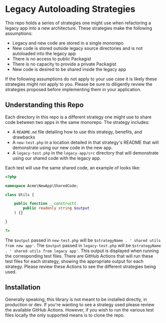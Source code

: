 # Legacy Autoloading Strategies

This repo holds a series of strategies one might use when refactoring a legacy app into a new architecture. These strategies make the following assumptions:

- Legacy and new code are stored in a single monorepo
- New code is stored outside legacy source directories and is not autoloaded into the legacy app
- There is no access to public Packagist
- There is no capacity to provide a private Packagist
- New code is desired to be shared inside the legacy app

If the following assumptions do not apply to your use case it is likely these strategies might not apply to you. Please be sure to diligently review the strategies proposed before implementing them in your application.

## Understanding this Repo

Each directory in this repo is a different strategy one might use to share code between two apps in the same monorepo. The strategy includes:

- A `README.md` file detailing how to use this strategy, benefits, and drawbacks
- A `new-test.php` in a location detailed in that strategy's README that will demonstrate using our new code in the new app.
- A `legacy-test.php` in the `legacy-app/src` directory that will demonstrate using our shared code with the legacy app.

Each test will use the same shared code, an example of looks like:

```php
<?php

namespace Acme\NewApp\SharedCode;

class Utils {

    public function __construct(
        public readonly string $output
    ) {}

}

?>
```

The `$output` passed in `new-test.php` will be `$strategyName . ' shared utils from new app'`. The `$output` passed in `legacy-test.php` will be `$strategyName . ' shared utils from legacy app'`. This output is displayed when running the corresponding test files. There are GitHub Actions that will run these test files for each strategy, showing the appropriate output for each strategy. Please review these Actions to see the different strategies being used.

## Installation

Generally speaking, this library is not meant to be installed directly, in production or dev. If you're wanting to see a strategy used please review the available GitHub Actions. However, if you wish to run the various test files locally the only supported means is to clone the repo.

```shell

```